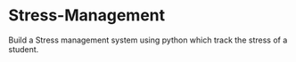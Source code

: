 # Stress-Management
Build a Stress management system using python which track the stress of a student.
